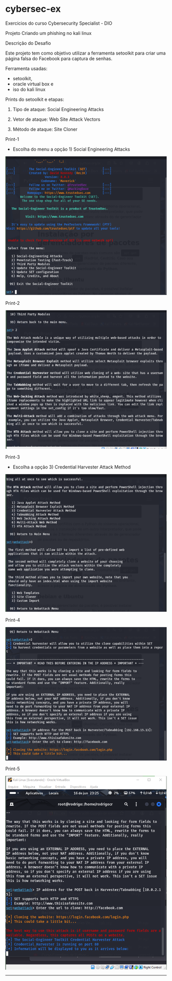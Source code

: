 # cybersec-ex 
Exercicios do curso Cybersecurity Specialist - DIO

Projeto Criando um phishing no kali linux

Descrição do Desafio

Este projeto tem como objetivo utilizar a ferramenta setoolkit para criar uma página falsa do Facebook para captura de senhas.

Ferramenta usadas:

- setoolkit, 
- oracle virtual box e 
- iso do kali linux

Prints do setoolkit e etapas:

1. Tipo de ataque: Social Engineering Attacks

2. Vetor de ataque: Web Site Attack Vectors

3. Método de ataque: Site Cloner

Print-1

- Escolha do menu a opção 1) Social Engineering Attacks

![Print-1](image-4.png)

Print-2

![Print-2](image-3.png)

Print-3

- Escolha a opção 3) Credential Harvester Attack Method

![Print-3](image-2.png)

Print-4

![Print-4](image-1.png)

Print-5

![Print-5](image.png)

-------------------------------------------------------